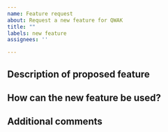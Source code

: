 ```yaml
---
name: Feature request
about: Request a new feature for QWAK 
title: ""
labels: new feature
assignees: ''

---
```


## Description of proposed feature
<!-- Add a clear and concise description of the new feature, including a motivation: why do you think this will be useful? -->


## How can the new feature be used?
<!-- If possible, illustrate how this new feature could be used. -->


## Additional comments
<!-- Add further context that you think might be relevant. -->
